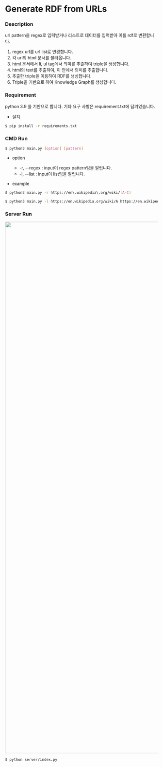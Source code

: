 # Generate RDF from URLs

### Description

url pattern을 regex로 입력받거나 리스트로 데이터를 입력받아 이를 rdf로 변환합니다.

1. regex url를 url list로 변경합니다.
2. 각 url의 html 문서를 불러옵니다.
3. html 문서에서 li, ul tag에서 의미를 추출하여 triple을 생성합니다.
4. html의 text를 추출하여, 이 안에서 의미를 추출합니다.
5. 추출한 triple을 이용하여 RDF를 생성합니다.
6. Triple을 기반으로 하여 Knowledge Graph를 생성합니다.


### Requirement

python 3.9 를 기반으로 합니다.
기타 요구 사항은 requirement.txt에 담겨있습니다.

- 설치

```bash
$ pip install -r requirements.txt
```

### CMD Run

```bash
$ python3 main.py [option] [pattern]
```

- option

  - -r, --regex : input이 regex pattern임을 알립니다.
  - -l, --list : input이 list임을 알립니다.


- example

```bash
$ python3 main.py -r https://en\.wikipedia\.org/wiki/[A-C]

$ python3 main.py -l https://en.wikipedia.org/wiki/A https://en.wikipedia.org/wiki/B https://en.wikipedia.org/wiki/C
```

### Server Run

<div align="center">
  <img width="1747" alt="스크린샷 2021-05-25 오후 4 19 33" src="https://user-images.githubusercontent.com/48043626/119456026-31d81480-bd75-11eb-8b0a-5ab3262f3c25.png">
</div>

```bash
$ python server/index.py
```
